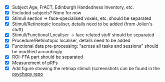 - [x] Subject Age, FrACT, Edinburgh Handedness Inventory, etc.
- [x] Excluded subjects? None for now
- [x] Stimuli section -> face-specialised voxels, etc. should be separated
- [x] Stimuli/Retinotopic localiser, details need to be added (from Jolien's stuff)
- [x] Stimuli/Functional Localiser -> face related stuff should be separated
- [x] Procedure/Retinotopic localiser, details need to be added
- [x] Functional data pre-processing: "across all tasks and sessions" should be
  modified accordingly
- [x] ROI: FFA part should be separated
- [x] Measurement of pRFs
- [x] Add figure showing the retmap stimuli (screenshots can be found in the
  [psychopy repo](https://github.com/Goffaux-Lab/psychopy-retinotopy/tree/master/images)
